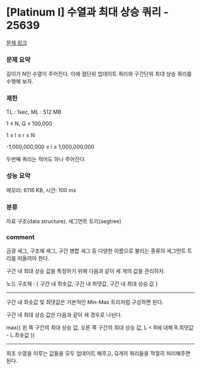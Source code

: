 # [Platinum I] 수열과 최대 상승 쿼리 - 25639

[문제 링크](https://www.acmicpc.net/problem/25639)

### 문제 요약

<p> 길이가 N인 수열이 주어진다. 이에 점단위 업데이트 쿼리와 구간단위 최대 상승 쿼리를 수행해 보자. </p>

### 제한

TL : 1sec, ML : 512 MB

1 ≤ N, Q ≤ 100,000

1 ≤ l ≤ r ≤ N

-1,000,000,000 ≤ i ≤ 1,000,000,000

두번째 쿼리는 적어도 하나 주어진다.

### 성능 요약

메모리: 6116 KB, 시간: 100 ms

### 분류

자료 구조(data structure), 세그먼트 트리(segtree)

### comment

금광 세그, 구조체 세그, 구간 병합 세그 등 다양한 이름으로 불리는 종류의 세그먼트 트리를 떠올려야 한다.

구간 내 최대 상승 값을 특정하기 위해 다음과 같이 세 개의 값을 관리하자.

노드 구조체 : { 구간 내 최솟값, 구간 내 최댓값, 구간 내 최대 상승 값 }

-----------------------------------------------------------------------------------------------------------------------------------------------------------------------

구간 내 최솟값 및 최댓값은 기본적인 Min-Max 트리처럼 구성하면 된다.

구간 내 최대 상승 값은 다음과 같이 세 경우로 나뉜다.

max({ 왼 쪽 구간의 최대 상승 값, 오른 쪽 구간의 최대 상승 값, L < R에 대해 R.최댓값 - L.최솟값 })

-----------------------------------------------------------------------------------------------------------------------------------------------------------------------

최초 수열을 이루는 값들을 모두 업데이트 해주고, Q개의 쿼리들을 적절히 처리해주면 된다.
